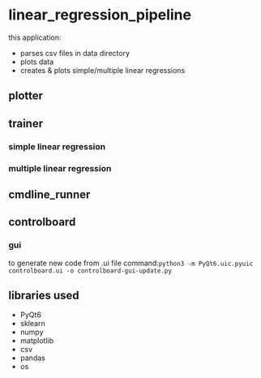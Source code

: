 # linear_regression_pipeline

this application:

* parses csv files in data directory
* plots data
* creates & plots simple/multiple linear regressions

## plotter

## trainer

### simple linear regression

### multiple linear regression

## cmdline_runner

## controlboard

### gui

to generate new code from .ui file command:`python3 -m PyQt6.uic.pyuic controlboard.ui -o controlboard-gui-update.py`

## libraries used

* PyQt6
* sklearn
* numpy
* matplotlib
* csv
* pandas
* os




